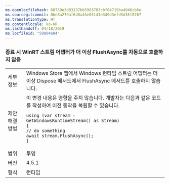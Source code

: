 ```yaml
---
ms.openlocfilehash: 60759e3d03137bb5983703cbf04719ba4946cb6e
ms.sourcegitcommit: 0be8a279af6d8a43e03141e349d3efd5d35f8767
ms.translationtype: HT
ms.contentlocale: ko-KR
ms.lasthandoff: 04/18/2019
ms.locfileid: "59804604"
---
```

### <a name="winrt-stream-adapters-no-long-call-flushasync-automatically-on-close"></a>종료 시 WinRT 스트림 어댑터가 더 이상 FlushAsync를 자동으로 호출하지 않음

|   |   |
|---|---|
|세부 정보|Windows Store 앱에서 Windows 런타임 스트림 어댑터는 더 이상 Dispose 메서드에서 FlushAsync 메서드를 호출하지 않습니다.|
|제안 해결 방법|이 변경 내용은 영향을 주지 않습니다. 개발자는 다음과 같은 코드를 작성하여 이전 동작을 복원할 수 있습니다.<pre><code class="lang-csharp">using (var stream = GetWindowsRuntimeStream() as Stream)&#13;&#10;{&#13;&#10;// do something&#13;&#10;await stream.FlushAsync();&#13;&#10;}&#13;&#10;</code></pre>|
|범위|투명|
|버전|4.5.1|
|형식|런타임|
